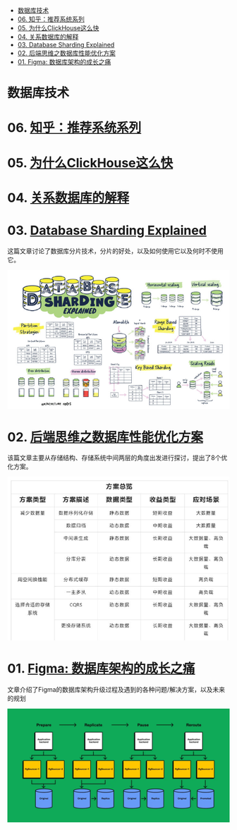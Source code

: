 - [数据库技术](#数据库技术)
- [06. 知乎：推荐系统系列](#06-知乎推荐系统系列)
- [05. 为什么ClickHouse这么快](#05-为什么clickhouse这么快)
- [04. 关系数据库的解释](#04-关系数据库的解释)
- [03. Database Sharding Explained](#03-database-sharding-explained)
- [02. 后端思维之数据库性能优化方案](#02-后端思维之数据库性能优化方案)
- [01. Figma: 数据库架构的成长之痛](#01-figma-数据库架构的成长之痛)

# 数据库技术

# 06. [知乎：推荐系统系列](https://www.zhihu.com/people/yan-yiceng/posts)

# 05. [为什么ClickHouse这么快](https://www.modb.pro/db/37700)

# 04. [关系数据库的解释](https://architecturenotes.co/things-you-should-know-about-databases)

# 03. [Database Sharding Explained](https://architecturenotes.co/database-sharding-explained/)

这篇文章讨论了数据库分片技术，分片的好处，以及如何使用它以及何时不使用它。 

![](../../images/82c654dfly1hf4ddcsxwhj21uo15okjl.jpg)

# 02. [后端思维之数据库性能优化方案](https://developer.aliyun.com/article/945903)

该篇文章主要从存储结构、存储系统中间两层的角度出发进行探讨，提出了8个优化方案。 ​​​

![](../../images/82c654dfly1h3dju8cb92j214u0u0tcu.jpg)

# 01. [Figma: 数据库架构的成长之痛](https://www.figma.com/blog/how-figma-scaled-to-multiple-databases)

文章介绍了Figma的数据库架构升级过程及遇到的各种问题/解决方案，以及未来的规划 ​​​

![](../../images/04b69070d25ab954c8adafaf010ff82d0de0ed4f-1600x820.webp)

